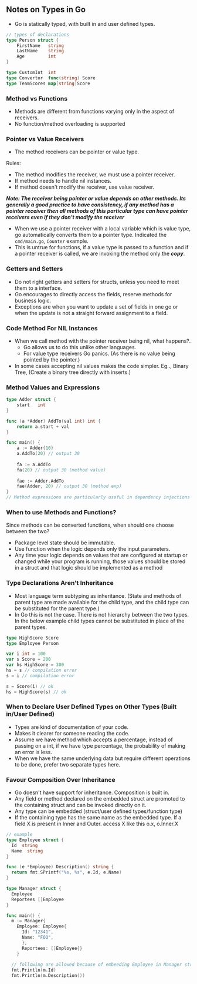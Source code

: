 ## Notes on Types in Go

* Go is statically typed, with built in and user defined types.

``` go
// types of declarations
type Person struct {
    FirstName   string
    LastName    string
    Age         int
}

type CustomInt  int
type Convertor  func(string) Score
type TeamScores map[string]Score
```

### Method vs Functions

* Methods are different from functions varying only in the aspect of receivers.
* No function/method overloading is supported

### Pointer vs Value Receivers

* The method receivers can be pointer or value type.

Rules:

* The method modifies the receiver, we must use a pointer receiver.
* If method needs to handle nil instances.
* If method doesn't modify the receiver, use value receiver.

***Note: The receiver being pointer or value depends on other methods. Its generally a good practice
to have consistency, if any method
has a pointer receiver then all methods of this particular type can have pointer receivers even if
they don't modify the receiver***

* When we use a pointer receiver with a local variable which is value type, go automatically
  converts them to a pointer type. Indicated the `cmd/main.go`, `Counter` example.
* This is untrue for functions, if a value type is passed to a function and if a pointer receiver is
  called, we are invoking the method only the ***copy***.

### Getters and Setters

* Do not right getters and setters for structs, unless you need to meet them to a interface.
* Go encourages to directly access the fields, reserve methods for business logic.
* Exceptions are when you want to update a set of fields in one go or when the update is not a
  straight forward assignment to a field.

### Code Method For NIL Instances

* When we call method with the pointer receiver being nil, what happens?.
    * Go allows us to do this unlike other languages.
    * For value type receivers Go panics. (As there is no value being pointed by the pointer.)
* In some cases accepting nil values makes the code simpler. Eg.., Binary Tree, (Create a binary
  tree directly with inserts.)

### Method Values and Expressions

``` go
type Adder struct {
    start   int
}

func (a *Adder) AddTo(val int) int {
    return a.start + val
}

func main() {
    a := Adder{10}
    a.AddTo(20) // output 30
    
    fa := a.AddTo
    fa(20) // output 30 (method value)
    
    fae := Adder.AddTo
    fae(Adder, 20) // output 30 (method exp)
}
// Method expressions are particularly useful in dependency injections
```

### When to use Methods and Functions?

Since methods can be converted functions, when should one choose between the two?

* Package level state should be immutable.
* Use function when the logic depends only the input parameters.
* Any time your logic depends on values that are configured at startup or changed while your program
  is running, those values should be stored in a struct and that logic should be implemented as a
  method

### Type Declarations Aren't Inheritance

* Most language term subtyping as inheritance. (State and methods of parent type are made available
  for the child type, and the child type can be substituted for the parent type.)
* In Go this is not the case. There is not hierarchy between the two types. In the below example
  child types cannot be substituted in place of the parent types.

``` go
type HighScore Score
type Employee Person 

var i int = 100
var s Score = 200
var hs HighScore = 300
hs = s // compilation error
s = i // compilation error

s = Score(i) // ok 
hs = HighScore(s) // ok
```

### When to Declare User Defined Types on Other Types (Built in/User Defined)

* Types are kind of documentation of your code.
* Makes it clearer for someone reading the code.
* Assume we have method which accepts a percentage, instead of passing on a int, if we have type
  percentage, the probability of making an error is less.
* When we have the same underlying data but require different operations to be done, prefer two
  separate types here.

### Favour Composition Over Inheritance

* Go doesn't have support for inheritance. Composition is built in.
* Any field or method declared on the embedded struct are promoted to the containing struct and can
  be invoked directly on it.
* Any type can be embedded (struct/user defined types/function type)
* If the containing type has the same name as the embedded type. If a field X is present in Inner
  and Outer. access X like this o.x, o.Inner.X

``` go
// example
type Employee struct {
  Id  string
  Name  string 
}

func (e *Employee) Description() string {
  return fmt.SPrintf("%s, %s", e.Id, e.Name)
}

type Manager struct {
  Employee
  Reportees []Employee
}

func main() {
  m := Manager{
    Employee: Employee{
      Id: "12341",
      Name: "FOO",
      },
      Reportees: []Employee{}      
    }
  
  // following are allowed because of embeeding Employee in Manager struct.
  fmt.Println(m.Id)
  fmt.Println(m.Description())
```

